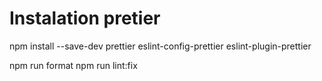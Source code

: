 # Instalation pretier

npm install --save-dev prettier eslint-config-prettier eslint-plugin-prettier


npm run format
npm run lint:fix